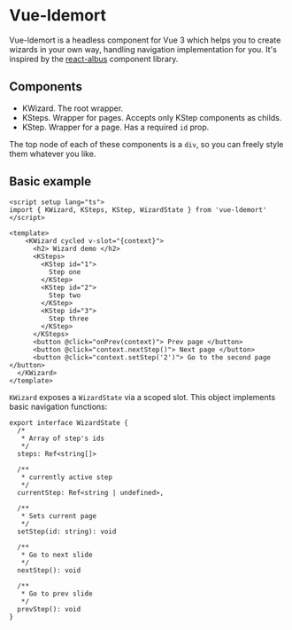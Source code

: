 # Vue-ldemort

Vue-ldemort is a headless component for Vue 3 which helps you
to create wizards in your own way, handling navigation implementation for you.
It's inspired by the [react-albus](https://github.com/americanexpress/react-albus)
component library.

## Components

- KWizard. The root wrapper.
- KSteps. Wrapper for pages. Accepts only KStep components as childs.
- KStep. Wrapper for a page. Has a required `id` prop.

The top node of each of these components is a `div`, so you can
freely style them whatever you like.

## Basic example

```
<script setup lang="ts">
import { KWizard, KSteps, KStep, WizardState } from 'vue-ldemort'
</script>

<template>
    <KWizard cycled v-slot="{context}">
      <h2> Wizard demo </h2>
      <KSteps>
        <KStep id="1">
          Step one
        </KStep>
        <KStep id="2">
          Step two
        </KStep>
        <KStep id="3">
          Step three
        </KStep>
      </KSteps>
      <button @click="onPrev(context)"> Prev page </button>
      <button @click="context.nextStep()"> Next page </button>
      <button @click="context.setStep('2')"> Go to the second page </button>
  </KWizard>
</template>
```

`KWizard` exposes a `WizardState` via a scoped slot. This object implements
basic navigation functions:

```
export interface WizardState {
  /*
   * Array of step's ids
   */
  steps: Ref<string[]>

  /**
   * currently active step
   */
  currentStep: Ref<string | undefined>,

  /**
   * Sets current page
   */
  setStep(id: string): void

  /**
   * Go to next slide
   */
  nextStep(): void

  /**
   * Go to prev slide
   */
  prevStep(): void
}
```
